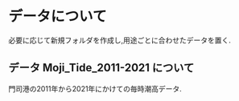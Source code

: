 # データについて
必要に応じて新規フォルダを作成し,用途ごとに合わせたデータを置く.
## データ Moji_Tide_2011-2021 について
門司港の2011年から2021年にかけての毎時潮高データ.
